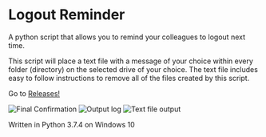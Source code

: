# Logout Reminder
A python script that allows you to remind your colleagues to logout next time.

This script will place a text file with a message of your choice within every folder (directory) on the selected drive of your choice.
The text file includes easy to follow instructions to remove all of the files created by this script.

Go to [Releases!](https://github.com/smcclennon/Logout-Reminder/releases)

![Final Confirmation](https://imgur.com/PPMd3Mv.png)
![Output log](https://imgur.com/DpM2PDe.png)
![Text file output](https://imgur.com/Sfxc1cY.png)


Written in Python 3.7.4 on Windows 10
